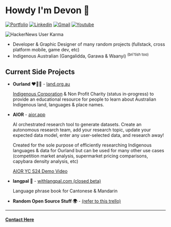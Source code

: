 
# Howdy I'm Devon 🤠
[![Portfolio](https://img.shields.io/badge/website-FFFFFF?style=for-the-badge&logo=About.me&logoColor=black)](https://dcrebb.in)
[![Linkedin](https://img.shields.io/badge/LinkedIn-0077B5?style=for-the-badge&logo=linkedin&logoColor=white)](https://www.linkedin.com/in/devon-crebbin/)
[![Gmail](https://img.shields.io/badge/Gmail-D14836?style=for-the-badge&logo=gmail&logoColor=white)](mailto:devon@artvuu.group)
[![Youtube](https://img.shields.io/badge/youtube-FF0000?style=for-the-badge&logo=youtube&logoColor=white)](https://www.youtube.com/channel/UCNSVBipVk4ocQrcXCixxGtA)

![HackerNews User Karma](https://img.shields.io/hackernews/user-karma/devon_c)

- Developer & Graphic Designer of many random projects (fullstack, cross platform mobile, game dev, etc)
- Indigenous Australian (Gangalidda, Garawa & Waanyi) <sup>(bri'tish too)</sup>

## Current Side Projects

- **Ourland ❤️💛🖤** - [land.org.au](https://itsourland.org.au/)

    [Indigenous Corporation](https://register.oric.gov.au/PrintCorporationSearch.aspx?corporationName=ourland) & Non Profit Charity (status in-progress) to provide an educational resource for people to learn about Australian Indigenous land, languages & place names.

- **AIOR** - [aior.app](https://aior.app/)

    AI orchestrated research tool to generate datasets. Create an autonomous research team, add your research topic, update your expected data model, enter any user-selected data, and research away!

    Created for the sole purpose of efficiently researching Indigenous languages & data for Ourland but can be used for many other use cases (competition market analysis, supermarket pricing comparisons, capybara density analysis, etc)

    [AIOR YC S24 Demo Video](https://www.youtube.com/watch?v=FgFXpV4-jvc)

- **langpal 👋** - [withlangpal.com (closed beta)](https://www.withlangpal.com/)
    
    Language phrase book for Cantonese & Mandarin

- **Random Open Source Stuff 🌍** - [(refer to this trello)](https://trello.com/b/6sFAveoP/dcrebbin-open-source)

<hr>

#### [Contact Here](mailto:devon@artvuu.group)
